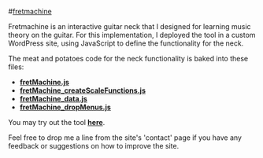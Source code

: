 #[fretmachine](http://fretmachine.com)

Fretmachine is an interactive guitar neck that I designed for learning music theory on the guitar. For this implementation, I deployed the tool in a custom WordPress site, using JavaScript to define the functionality for the neck.

The meat and potatoes code for the neck functionality is baked into these files:
- **[fretMachine.js](wp-content/themes/accesspress-staple/js/fretMachine.js)**
- **[fretMachine_createScaleFunctions.js](wp-content/themes/accesspress-staple/js/fretMachine_createScaleFunctions.js)**
- **[fretMachine_data.js](wp-content/themes/accesspress-staple/js/fretMachine_data.js)**
- **[fretMachine_dropMenus.js](wp-content/themes/accesspress-staple/js/fretMachine_dropMenus.js)**

You may try out the tool **[here](http://fretmachine.com/fret-machine/)**.

Feel free to drop me a line from the site's 'contact' page if you have any feedback or suggestions on how to improve the site.
